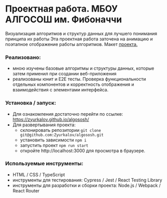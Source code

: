# Проектная работа. МБОУ АЛГОСОШ им. Фибоначчи

Визуализация алгоритмов и структур данных для лучшего понимания принципа их работы Эта проектная работа заточена на анимацию и поэтапное отображение работы алгоритмов.
Макет [проекта.](https://www.figma.com/file/RIkypcTQN5d37g7RRTFid0/Algososh_external_link?node-id=0%3A1) 

### Реализовано:
- мною изучены базовые алгоритмы и структуры данных, которые затем применил при создании веб-приложения
- реализованы юнит и E2E тесты. Проверка функциональности отдельных компонентов и корректность отображения и взаимодействия с элементами интерфейса.

### Установка / запуск:

- Для ознакомления достаточно перейти по ссылке:
  https://zyurkalov.github.io/algososh/
- Для развертывания проекта:
  - склонировать репозитории `git clone git@github.com:Zyurkalov/algososh.git`
  - установить зависимости `npm i`
  - запустить проект `npm run start`
  - откройте http://localhost:3000 для просмотра в браузере.

### Используемые инструменты:
- HTML / CSS / TypeScript
- инструменты для тестирования: Cypress / Jest / React Testing Library
- инструменты для разработки и сборки проекта: Node.js / Webpack / React Router
